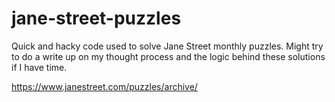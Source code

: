 # jane-street-puzzles
Quick and hacky code used to solve Jane Street monthly puzzles. Might try to do a write up on my thought process and the logic behind these solutions if I have time.

https://www.janestreet.com/puzzles/archive/
